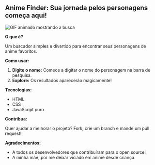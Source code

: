 ## Anime Finder: Sua jornada pelos personagens começa aqui!

![GIF animado mostrando a busca](anime_finder_gif.gif)

**O que é?**

Um buscador simples e divertido para encontrar seus personagens de anime favoritos.

**Como usar:**

1. **Digite o nome:** Comece a digitar o nome do personagem na barra de pesquisa.
2. **Explore:** Os resultados aparecerão magicamente!

**Tecnologias:**

* HTML
* CSS
* JavaScript puro

**Contribua:**

Quer ajudar a melhorar o projeto? Fork, crie um branch e mande um pull request!

**Agradecimentos:**

* A todos os desenvolvedores que contribuíram para o open source!
* A minha mãe, por me deixar viciado em anime desde criança. 

